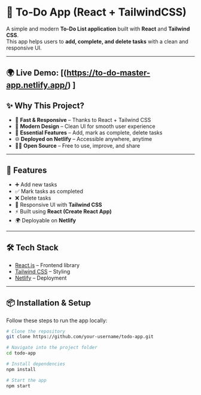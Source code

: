 # 📝 To-Do App (React + TailwindCSS)

A simple and modern **To-Do List application** built with **React** and **Tailwind CSS**.  
This app helps users to **add, complete, and delete tasks** with a clean and responsive UI.  

---
🌍 **Live Demo:** [(https://to-do-master-app.netlify.app/) ]
---
## ✨ Why This Project?
- 🚀 **Fast & Responsive** – Thanks to React + Tailwind CSS  
- 🎨 **Modern Design** – Clean UI for smooth user experience  
- 📝 **Essential Features** – Add, mark as complete, delete tasks  
- 🌐 **Deployed on Netlify** – Accessible anywhere, anytime  
- 🧑‍💻 **Open Source** – Free to use, improve, and share

---
## 🚀 Features
- ➕ Add new tasks  
- ✅ Mark tasks as completed  
- ❌ Delete tasks  
- 🎨 Responsive UI with **Tailwind CSS**  
- ⚡ Built using **React (Create React App)**  
- 🌍 Deployable on **Netlify**  

---

## 🛠️ Tech Stack
- [React.js](https://reactjs.org/) – Frontend library  
- [Tailwind CSS](https://tailwindcss.com/) – Styling  
- [Netlify](https://www.netlify.com/) – Deployment  

---

## 📦 Installation & Setup

Follow these steps to run the app locally:

```bash
# Clone the repository
git clone https://github.com/your-username/todo-app.git

# Navigate into the project folder
cd todo-app

# Install dependencies
npm install

# Start the app
npm start

